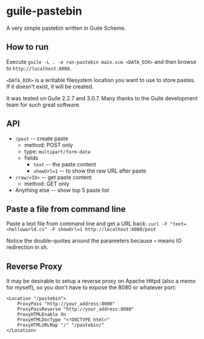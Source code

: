 # guile-pastebin

A very simple pastebin written in Guile Scheme.

## How to run

Execute `guile -L . -e run-pastebin main.scm <DATA_DIR>` and then
browse to `http://localhost:8080`.

`<DATA_DIR>` is a writable filesystem location you want to use to
store pastes.  If it doesn't exist, it will be created.

It was tested on Guile 2.2.7 and 3.0.7.  Many thanks to the Guile
development team for such great software.

## API

- `/post` -- create paste
  - method: POST only
  - type: `multipart/form-data`
  - fields
    - `text` -- the paste content
    - `showUrl=1` -- to show the raw URL after paste
- `/raw/<ID>` -- get paste content
  - method: GET only
- Anything else -- show top 5 paste list

## Paste a file from command line

Paste a text file from command line and get a URL back:
`curl -F "text=<helloworld.cs" -F showUrl=1 http://localhost:8080/post`

Notice the double-quotes around the parameters because `<` means IO
redirection in sh.

## Reverse Proxy

It may be desirable to setup a reverse proxy on Apache Httpd (also a memo
for myself), so you don't have to expose the 8080 or whatever port:

```
<Location "/pastebin">
    ProxyPass "http://your_address:8080"
    ProxyPassReverse "http://your_address:8080"
    ProxyHTMLEnable On
    ProxyHTMLDocType "<!DOCTYPE html>"
    ProxyHTMLURLMap "/" "/pastebin/"
</Location>
```

